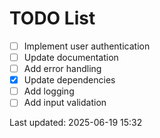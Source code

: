 # TODO List

- [ ] Implement user authentication
- [ ] Update documentation
- [ ] Add error handling
- [x] Update dependencies
- [ ] Add logging
- [ ] Add input validation

Last updated: 2025-06-19 15:32
